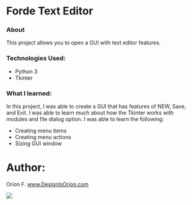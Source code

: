 # Forde Text Editor

### About 
This project allows you to open a GUI with text editor features.

### Technologies Used:
- Python 3
- Tkinter

### What I learned:
In this project, I was able to create a GUI that has features of NEW, Save, and Exit. I was able to learn much about how the Tkinter works with modules and file dialog option. I was able to learn the following:

- Creating menu items
- Creating menu actions
- Sizing GUI window


# Author: 
Orion F.
www.DesignIsOrion.com

<img src = "https://designisorion.com/wp-content/uploads/2020/04/Forde-Text-Editor-980x551.png" />





